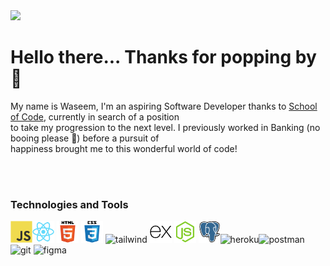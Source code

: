 <img src="https://capsule-render.vercel.app/api?type=waving&color=auto&height=300&section=header&text=Welcome%&animation=fadeIn&fontSize=90" />

# Hello there... Thanks for popping by 🙂

My name is Waseem, I'm an aspiring Software Developer thanks to <a href="https://www.schoolofcode.co.uk/" target="_blank">School of Code</a>, currently in search of a position <br>
to take my progression to the next level.
I previously worked in Banking (no booing please 😬) before a pursuit of <br>
happiness brought me to this wonderful world of code!

<br>
<br>

### Technologies and Tools

<img src="https://raw.githubusercontent.com/devicons/devicon/master/icons/javascript/javascript-original.svg" alt="javascript" width="35" height="35"/><img src="https://raw.githubusercontent.com/devicons/devicon/master/icons/react/react-original.svg" alt="react" width="35" height="35"/>
<img src="https://raw.githubusercontent.com/devicons/devicon/master/icons/html5/html5-original-wordmark.svg" alt="html5" width="35" height="35"/> 
<img src="https://raw.githubusercontent.com/devicons/devicon/master/icons/css3/css3-original-wordmark.svg" alt="css3" width="35" height="35"/> 
<img src="https://www.vectorlogo.zone/logos/tailwindcss/tailwindcss-icon.svg" alt="tailwind" width="35" height="35"/> 
<img src="https://raw.githubusercontent.com/devicons/devicon/master/icons/express/express-original.svg" alt="express" width="35" height="35"/> 
<img src="https://raw.githubusercontent.com/devicons/devicon/master/icons/nodejs/nodejs-original.svg" alt="nodejs" width="35" height="35"/> 
<img src="https://raw.githubusercontent.com/devicons/devicon/master/icons/postgresql/postgresql-original.svg" alt="postgresql" width="35" height="35"/><img src="https://www.vectorlogo.zone/logos/heroku/heroku-icon.svg" alt="heroku" width="35" height="35"/><img src="https://www.vectorlogo.zone/logos/getpostman/getpostman-icon.svg" alt="postman" width="35" height="35"/>
<img src="https://www.vectorlogo.zone/logos/git-scm/git-scm-icon.svg" alt="git" width="35" height="35"/> 
<img src="https://www.vectorlogo.zone/logos/figma/figma-icon.svg" alt="figma" width="35" height="35"/>


<!--
**WaseemBen6/WaseemBen6** is a ✨ _special_ ✨ repository because its `README.md` (this file) appears on your GitHub profile.

Here are some ideas to get you started:

- 🔭 I’m currently working on ...
- 🌱 I’m currently learning ...
- 👯 I’m looking to collaborate on ...
- 🤔 I’m looking for help with ...
- 💬 Ask me about ...
- 📫 How to reach me: ...
- 😄 Pronouns: ...
- ⚡ Fun fact: ...
-->
